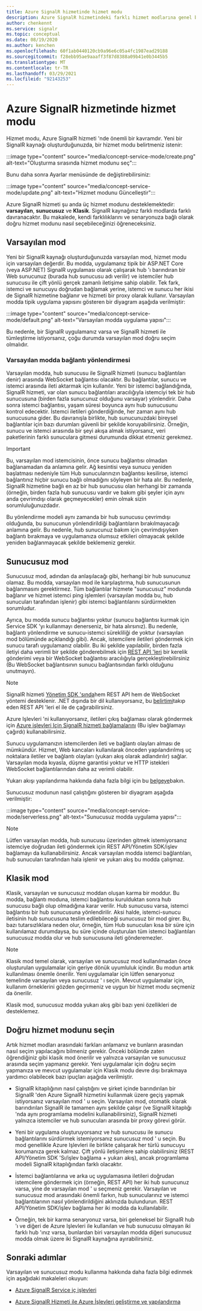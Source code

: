 ```yaml
---
title: Azure SignalR hizmetinde hizmet modu
description: Azure SignalR hizmetindeki farklı hizmet modlarına genel bakış, aralarındaki farkları ve geçerli kullanıcı senaryolarını açıklayın
author: chenkennt
ms.service: signalr
ms.topic: conceptual
ms.date: 08/19/2020
ms.author: kenchen
ms.openlocfilehash: 60f1ab0440120cb9a96e6c05a4fc1987ead29188
ms.sourcegitcommit: f28ebb95ae9aaaff3f87d8388a09b41e0b3445b5
ms.translationtype: MT
ms.contentlocale: tr-TR
ms.lasthandoff: 03/29/2021
ms.locfileid: "92143253"
---
```

# <a name="service-mode-in-azure-signalr-service"></a>Azure SignalR hizmetinde hizmet modu

Hizmet modu, Azure SignalR hizmeti 'nde önemli bir kavramdır. Yeni bir SignalR kaynağı oluşturduğunuzda, bir hizmet modu belirtmeniz istenir:

:::image type="content" source="media/concept-service-mode/create.png" alt-text="Oluşturma sırasında hizmet modunu seç":::

Bunu daha sonra Ayarlar menüsünde de değiştirebilirsiniz:

:::image type="content" source="media/concept-service-mode/update.png" alt-text="Hizmet modunu Güncelleştir":::

Azure SignalR hizmeti şu anda üç hizmet modunu desteklemektedir: **varsayılan**, **sunucusuz** ve **Klasik**. SignalR kaynağınız farklı modlarda farklı davranacaktır. Bu makalede, kendi farklılıklarını ve senaryonuza bağlı olarak doğru hizmet modunu nasıl seçebileceğinizi öğreneceksiniz.

## <a name="default-mode"></a>Varsayılan mod

Yeni bir SignalR kaynağı oluşturduğunuzda varsayılan mod, hizmet modu için varsayılan değerdir. Bu modda, uygulamanız tipik bir ASP.NET Core (veya ASP.NET) SignalR uygulaması olarak çalışarak hub 'ı barındıran bir Web sunucunuz (burada hub sunucusu adı verilir) ve istemciler hub sunucusu ile çift yönlü gerçek zamanlı iletişime sahip olabilir. Tek fark, istemci ve sunucuyu doğrudan bağlamak yerine, istemci ve sunucu her ikisi de SignalR hizmetine bağlanır ve hizmeti bir proxy olarak kullanır. Varsayılan modda tipik uygulama yapısını gösteren bir diyagram aşağıda verilmiştir:

:::image type="content" source="media/concept-service-mode/default.png" alt-text="Varsayılan modda uygulama yapısı":::

Bu nedenle, bir SignalR uygulamanız varsa ve SignalR hizmeti ile tümleştirme istiyorsanız, çoğu durumda varsayılan mod doğru seçim olmalıdır.

### <a name="connection-routing-in-default-mode"></a>Varsayılan modda bağlantı yönlendirmesi

Varsayılan modda, hub sunucusu ile SignalR hizmeti (sunucu bağlantıları denir) arasında WebSocket bağlantısı olacaktır. Bu bağlantılar, sunucu ve istemci arasında ileti aktarmak için kullanılır. Yeni bir istemci bağlandığında, SignalR hizmeti, var olan sunucu bağlantıları aracılığıyla istemciyi tek bir hub sunucusuna (birden fazla sunucunuz olduğunu varsayar) yönlendirir. Daha sonra istemci bağlantısı, yaşam süresi boyunca aynı hub sunucusunu kontrol edecektir. İstemci iletileri gönderdiğinde, her zaman aynı hub sunucusuna gider. Bu davranışla birlikte, hub sunucunuzdaki bireysel bağlantılar için bazı durumları güvenli bir şekilde koruyabilirsiniz. Örneğin, sunucu ve istemci arasında bir şeyi akışa almak istiyorsanız, veri paketlerinin farklı sunuculara gitmesi durumunda dikkat etmeniz gerekmez.

> [!IMPORTANT]
> Bu, varsayılan mod istemcisinin, önce sunucu bağlantısı olmadan bağlanamadan da anlamına gelir. Ağ kesintisi veya sunucu yeniden başlatması nedeniyle tüm Hub sunucularınızın bağlantısı kesilirse, istemci bağlantınız hiçbir sunucu bağlı olmadığını söyleyen bir hata alır. Bu nedenle, SignalR hizmetine bağlı en az bir hub sunucusu olan herhangi bir zamanda (örneğin, birden fazla hub sunucusu vardır ve bakım gibi şeyler için aynı anda çevrimdışı olarak geçmeyecekler) emin olmak sizin sorumluluğunuzdadır.

Bu yönlendirme modeli aynı zamanda bir hub sunucusu çevrimdışı olduğunda, bu sunucunun yönlendirildiği bağlantıların bırakılmayacağı anlamına gelir. Bu nedenle, hub sunucunuz bakım için çevrimdışıyken bağlantı bırakmaya ve uygulamanıza olumsuz etkileri olmayacak şekilde yeniden bağlanmayacak şekilde beklemeniz gerekir.

## <a name="serverless-mode"></a>Sunucusuz mod

Sunucusuz mod, adından da anlaşılacağı gibi, herhangi bir hub sunucunuz olamaz. Bu modda, varsayılan mod ile karşılaştırma, hub sunucusunun bağlanmasını gerektirmez. Tüm bağlantılar hizmete "sunucusuz" modunda bağlanır ve hizmet istemci ping işlemleri (varsayılan modda bu, hub sunucuları tarafından işlenir) gibi istemci bağlantılarını sürdürmekten sorumludur.

Ayrıca, bu modda sunucu bağlantısı yoktur (sunucu bağlantısı kurmak için Service SDK 'yı kullanmayı denerseniz, bir hata alırsınız). Bu nedenle, bağlantı yönlendirme ve sunucu-istemci sürekliliği de yoktur (varsayılan mod bölümünde açıklandığı gibi). Ancak, istemcilere iletileri göndermek için sunucu tarafı uygulamanız olabilir. Bu iki şekilde yapılabilir, birden fazla iletiyi daha verimli bir şekilde gönderebilmek için [REST API 'leri](https://github.com/Azure/azure-signalr/blob/dev/docs/rest-api.md) bir kerelik gönderimi veya bir WebSocket bağlantısı aracılığıyla gerçekleştirebilirsiniz (Bu WebSocket bağlantısının sunucu bağlantısından farklı olduğunu unutmayın).

> [!NOTE]
> SignalR hizmeti [Yönetim SDK 'sında](https://github.com/Azure/azure-signalr/blob/dev/docs/management-sdk-guide.md)hem REST API hem de WebSocket yöntemi desteklenir. .NET dışında bir dil kullanıyorsanız, bu [belirtimi](https://github.com/Azure/azure-signalr/blob/dev/docs/rest-api.md)takıp eden REST API 'leri el ile de çağırabilirsiniz.
>
> Azure Işlevleri 'ni kullanıyorsanız, iletileri çıkış bağlaması olarak göndermek için [Azure işlevleri Için SignalR hizmeti bağlamalarını](../azure-functions/functions-bindings-signalr-service.md) (Bu işlev bağlamayı çağırdı) kullanabilirsiniz.

Sunucu uygulamanızın istemcilerden ileti ve bağlantı olayları alması de mümkündür. Hizmet, Web kancaları kullanılarak önceden yapılandırılmış uç noktalara iletiler ve bağlantı olayları (yukarı akış olarak adlandırılır) sağlar. Varsayılan moda kıyasla, düşme garantisi yoktur ve HTTP istekleri WebSocket bağlantılarından daha az verimli olabilir.

Yukarı akışı yapılandırma hakkında daha fazla bilgi için bu [belgeye](./concept-upstream.md)bakın.

Sunucusuz modunun nasıl çalıştığını gösteren bir diyagram aşağıda verilmiştir:

:::image type="content" source="media/concept-service-mode/serverless.png" alt-text="Sunucusuz modda uygulama yapısı":::

> [!NOTE]
> Lütfen varsayılan modda, hub sunucusu üzerinden gitmek istemiyorsanız istemciye doğrudan ileti göndermek için REST API/Yönetim SDK/işlev bağlamayı da kullanabilirsiniz. Ancak varsayılan modda istemci bağlantıları, hub sunucuları tarafından hala işlenir ve yukarı akış bu modda çalışmaz.

## <a name="classic-mode"></a>Klasik mod

Klasik, varsayılan ve sunucusuz moddan oluşan karma bir moddur. Bu modda, bağlantı moduna, istemci bağlantısı kurulduktan sonra hub sunucusu bağlı olup olmadığına karar verilir. Hub sunucusu varsa, istemci bağlantısı bir hub sunucusuna yönlendirilir. Aksi halde, istemci-sunucu iletisinin hub sunucusuna teslim edilebileceği sunucusuz bir mod girer. Bu, bazı tutarsızlıklara neden olur, örneğin, tüm Hub sunucuları kısa bir süre için kullanılamaz durumdaysa, bu süre içinde oluşturulan tüm istemci bağlantıları sunucusuz modda olur ve hub sunucusuna ileti gönderemezler.

> [!NOTE]
> Klasik mod temel olarak, varsayılan ve sunucusuz mod kullanılmadan önce oluşturulan uygulamalar için geriye dönük uyumluluk içindir. Bu modun artık kullanılması önemle önerilir. Yeni uygulamalar için lütfen senaryonuz temelinde varsayılan veya sunucusuz ' ı seçin. Mevcut uygulamalar için, kullanım örneklerini gözden geçirmeniz ve uygun bir hizmet modu seçmeniz da önerilir.

Klasik mod, sunucusuz modda yukarı akış gibi bazı yeni özellikleri de desteklemez.

## <a name="choose-the-right-service-mode"></a>Doğru hizmet modunu seçin

Artık hizmet modları arasındaki farkları anlamanız ve bunların arasından nasıl seçim yapılacağını bilmeniz gerekir. Önceki bölümde zaten öğrendiğiniz gibi klasik mod önerilir ve yalnızca varsayılan ve sunucusuz arasında seçim yapmanız gerekir. Yeni uygulamalar için doğru seçim yapmanıza ve mevcut uygulamalar için Klasik modu devre dışı bırakmaya yardımcı olabilecek bazı ipuçları aşağıda verilmiştir.

* SignalR kitaplığının nasıl çalıştığını ve şirket içinde barındırılan bir SignalR 'den Azure SignalR hizmetini kullanmak üzere geçiş yapmak istiyorsanız varsayılan mod ' u seçin. Varsayılan mod, otomatik olarak barındırılan SignalR ile tamamen aynı şekilde çalışır (ve SignalR kitaplığı 'nda aynı programlama modelini kullanabilirsiniz), SignalR hizmeti yalnızca istemciler ve hub sunucuları arasında bir proxy görevi görür.

* Yeni bir uygulama oluşturuyorsanız ve hub sunucusu ile sunucu bağlantılarını sürdürmek istemiyorsanız sunucusuz mod ' u seçin. Bu mod genellikle Azure Işlevleri ile birlikte çalışarak her türlü sunucuyu korumanıza gerek kalmaz. Çift yönlü iletişimlere sahip olabilirsiniz (REST API/Yönetim SDK 'Sı/işlev bağlama + yukarı akış), ancak programlama modeli SignalR kitaplığından farklı olacaktır.

* İstemci bağlantılarına ve arka uç uygulamasına iletileri doğrudan istemcilere göndermek için (örneğin, REST API) her iki hub sunucunuz varsa, yine de varsayılan mod ' u seçmeniz gerekir. Varsayılan ve sunucusuz mod arasındaki önemli farkın, hub sunucularınız ve istemci bağlantılarının nasıl yönlendirildiğini aklınızda bulundurun. REST API/Yönetim SDK/işlev bağlama her iki modda da kullanılabilir.

* Örneğin, tek bir karma senaryonuz varsa, biri geleneksel bir SignalR hub 'ı ve diğeri de Azure Işlevleri ile kullanılan ve hub sunucusu olmayan iki farklı hub 'ınız varsa, bunlardan biri varsayılan modda diğeri sunucusuz modda olmak üzere iki SignalR kaynağına ayırabilirsiniz.

## <a name="next-steps"></a>Sonraki adımlar

Varsayılan ve sunucusuz modu kullanma hakkında daha fazla bilgi edinmek için aşağıdaki makaleleri okuyun:

* [Azure SignalR Service iç işlevleri](signalr-concept-internals.md)

* [Azure SignalR Hizmeti ile Azure İşlevleri geliştirme ve yapılandırma](signalr-concept-serverless-development-config.md)
